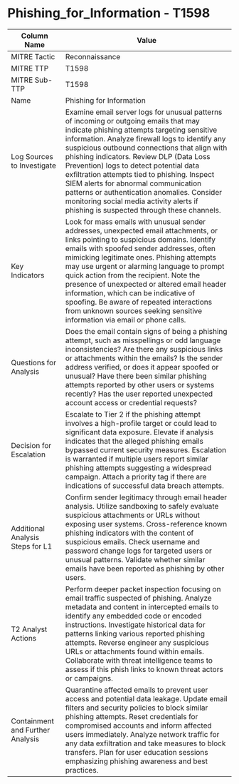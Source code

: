 # Phishing_for_Information - T1598

| Column Name | Value |
|-------------|-------|
| MITRE Tactic | Reconnaissance |
| MITRE TTP | T1598 |
| MITRE Sub-TTP | T1598 |
| Name | Phishing for Information |
| Log Sources to Investigate | Examine email server logs for unusual patterns of incoming or outgoing emails that may indicate phishing attempts targeting sensitive information. Analyze firewall logs to identify any suspicious outbound connections that align with phishing indicators. Review DLP (Data Loss Prevention) logs to detect potential data exfiltration attempts tied to phishing. Inspect SIEM alerts for abnormal communication patterns or authentication anomalies. Consider monitoring social media activity alerts if phishing is suspected through these channels. |
| Key Indicators | Look for mass emails with unusual sender addresses, unexpected email attachments, or links pointing to suspicious domains. Identify emails with spoofed sender addresses, often mimicking legitimate ones. Phishing attempts may use urgent or alarming language to prompt quick action from the recipient. Note the presence of unexpected or altered email header information, which can be indicative of spoofing. Be aware of repeated interactions from unknown sources seeking sensitive information via email or phone calls. |
| Questions for Analysis | Does the email contain signs of being a phishing attempt, such as misspellings or odd language inconsistencies? Are there any suspicious links or attachments within the emails? Is the sender address verified, or does it appear spoofed or unusual? Have there been similar phishing attempts reported by other users or systems recently? Has the user reported unexpected account access or credential requests? |
| Decision for Escalation | Escalate to Tier 2 if the phishing attempt involves a high-profile target or could lead to significant data exposure. Elevate if analysis indicates that the alleged phishing emails bypassed current security measures. Escalation is warranted if multiple users report similar phishing attempts suggesting a widespread campaign. Attach a priority tag if there are indications of successful data breach attempts. |
| Additional Analysis Steps for L1 | Confirm sender legitimacy through email header analysis. Utilize sandboxing to safely evaluate suspicious attachments or URLs without exposing user systems. Cross-reference known phishing indicators with the content of suspicious emails. Check username and password change logs for targeted users or unusual patterns. Validate whether similar emails have been reported as phishing by other users. |
| T2 Analyst Actions | Perform deeper packet inspection focusing on email traffic suspected of phishing. Analyze metadata and content in intercepted emails to identify any embedded code or encoded instructions. Investigate historical data for patterns linking various reported phishing attempts. Reverse engineer any suspicious URLs or attachments found within emails. Collaborate with threat intelligence teams to assess if this phish links to known threat actors or campaigns. |
| Containment and Further Analysis | Quarantine affected emails to prevent user access and potential data leakage. Update email filters and security policies to block similar phishing attempts. Reset credentials for compromised accounts and inform affected users immediately. Analyze network traffic for any data exfiltration and take measures to block transfers. Plan for user education sessions emphasizing phishing awareness and best practices. |
